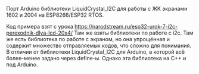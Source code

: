 Порт Arduino библиотеки LiquidCrystal_I2C для работы с ЖК экранами 1602 и 2004 на ESP8266/ESP32 RTOS.

Код примера взят с урока https://narodstream.ru/esp32-urok-7-i2c-perexodnik-dlya-lcd-20x4/ 
Там же взяты библиотеки по работе с i2c.
Там же есть библиотека по работе с экраном, но она упрощённая и содержит множество отправляемых кодов, что сложно для понимания. В отличии от библиотеки LiquidCrystal_I2C для Arduino, в которой всё более-менее задано через define-ы. Однако эта библиотека на С++ и под Arduino.
